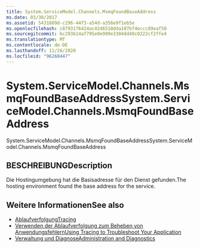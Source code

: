 ```yaml
---
title: System.ServiceModel.Channels.MsmqFoundBaseAddress
ms.date: 03/30/2017
ms.assetid: 5431889d-c296-44f3-a54d-a356e9f1eb5e
ms.openlocfilehash: c8793176424ac42d6510dda107bf4eccc89eaf50
ms.sourcegitcommit: bc293b14af795e0e999e3304dd40c0222cf2ffe4
ms.translationtype: MT
ms.contentlocale: de-DE
ms.lasthandoff: 11/26/2020
ms.locfileid: "96260447"
---
```

# <a name="systemservicemodelchannelsmsmqfoundbaseaddress"></a><span data-ttu-id="4936d-102">System.ServiceModel.Channels.MsmqFoundBaseAddress</span><span class="sxs-lookup"><span data-stu-id="4936d-102">System.ServiceModel.Channels.MsmqFoundBaseAddress</span></span>

<span data-ttu-id="4936d-103">System.ServiceModel.Channels.MsmqFoundBaseAddress</span><span class="sxs-lookup"><span data-stu-id="4936d-103">System.ServiceModel.Channels.MsmqFoundBaseAddress</span></span>  
  
## <a name="description"></a><span data-ttu-id="4936d-104">BESCHREIBUNG</span><span class="sxs-lookup"><span data-stu-id="4936d-104">Description</span></span>  

 <span data-ttu-id="4936d-105">Die Hostingumgebung hat die Basisadresse für den Dienst gefunden.</span><span class="sxs-lookup"><span data-stu-id="4936d-105">The hosting environment found the base address for the service.</span></span>  
  
## <a name="see-also"></a><span data-ttu-id="4936d-106">Weitere Informationen</span><span class="sxs-lookup"><span data-stu-id="4936d-106">See also</span></span>

- [<span data-ttu-id="4936d-107">Ablaufverfolgung</span><span class="sxs-lookup"><span data-stu-id="4936d-107">Tracing</span></span>](index.md)
- [<span data-ttu-id="4936d-108">Verwenden der Ablaufverfolgung zum Beheben von Anwendungsfehlern</span><span class="sxs-lookup"><span data-stu-id="4936d-108">Using Tracing to Troubleshoot Your Application</span></span>](using-tracing-to-troubleshoot-your-application.md)
- [<span data-ttu-id="4936d-109">Verwaltung und Diagnose</span><span class="sxs-lookup"><span data-stu-id="4936d-109">Administration and Diagnostics</span></span>](../index.md)
